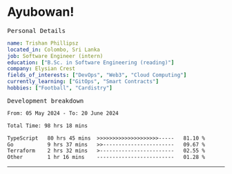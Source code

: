 # Ayubowan!

<samp>Personal Details</samp>

```yaml
name: Trishan Phillipsz
located_in: Colombo, Sri Lanka
job: Software Engineer (intern)
education: ["B.Sc. in Software Engineering (reading)"]
company: Elysian Crest
fields_of_interests: ["DevOps", "Web3", "Cloud Computing"]
currently_learning: ["GitOps", "Smart Contracts"]
hobbies: ["Football", "Cardistry"]
```

<samp>Development breakdown</samp>

<!--START_SECTION:waka-->

```txt
From: 05 May 2024 - To: 20 June 2024

Total Time: 98 hrs 18 mins

TypeScript   80 hrs 45 mins  >>>>>>>>>>>>>>>>>>>>-----   81.10 %
Go           9 hrs 37 mins   >>-----------------------   09.67 %
Terraform    2 hrs 32 mins   >------------------------   02.55 %
Other        1 hr 16 mins    -------------------------   01.28 %
```

<!--END_SECTION:waka-->

---
